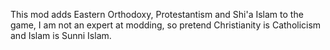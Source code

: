 This mod adds Eastern Orthodoxy, Protestantism and Shi'a Islam to the game, I am not an expert at modding, so pretend Christianity is Catholicism and Islam is Sunni Islam.
